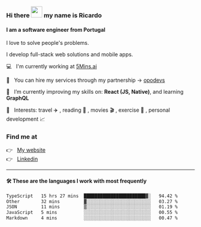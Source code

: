 ### Hi there <img src="https://raw.githubusercontent.com/iampavangandhi/iampavangandhi/master/gifs/Hi.gif" width="30"> my name is Ricardo
#### I am a software engineer from Portugal
I love to solve people's problems.

I develop full-stack web solutions and mobile apps.

💻  &nbsp; I'm currently working at <a href="https://5mins.ai/">5Mins.ai</a>

💼  &nbsp; You can hire my services through my partnership -> <a href="https://github.com/opodevs">opodevs</a>

🌱 &nbsp; I’m currently improving my skills on: **React (JS, Native)**, and learning **GraphQL**

💙 &nbsp; Interests: travel ✈️ , reading 📖 , movies 🎬 , exercise 🏃 , personal development 📈

### Find me at

<p align="left">
  👉  &nbsp;
  <a href="https://ricardopbarbosa.com" target="_blank">
    My website
  </a>
  <br/>
  👉 &nbsp;
  <a href="https://www.linkedin.com/in/ricardopbarbosa" target="_blank">
    Linkedin
  </a>
</p>

<hr />

#### 🛠 These are the languages I work with most frequently
<!--START_SECTION:waka-->

```txt
TypeScript   15 hrs 27 mins  ███████████████████████▓░   94.42 %
Other        32 mins         ▓░░░░░░░░░░░░░░░░░░░░░░░░   03.27 %
JSON         11 mins         ▒░░░░░░░░░░░░░░░░░░░░░░░░   01.19 %
JavaScript   5 mins          ░░░░░░░░░░░░░░░░░░░░░░░░░   00.55 %
Markdown     4 mins          ░░░░░░░░░░░░░░░░░░░░░░░░░   00.47 %
```

<!--END_SECTION:waka-->
